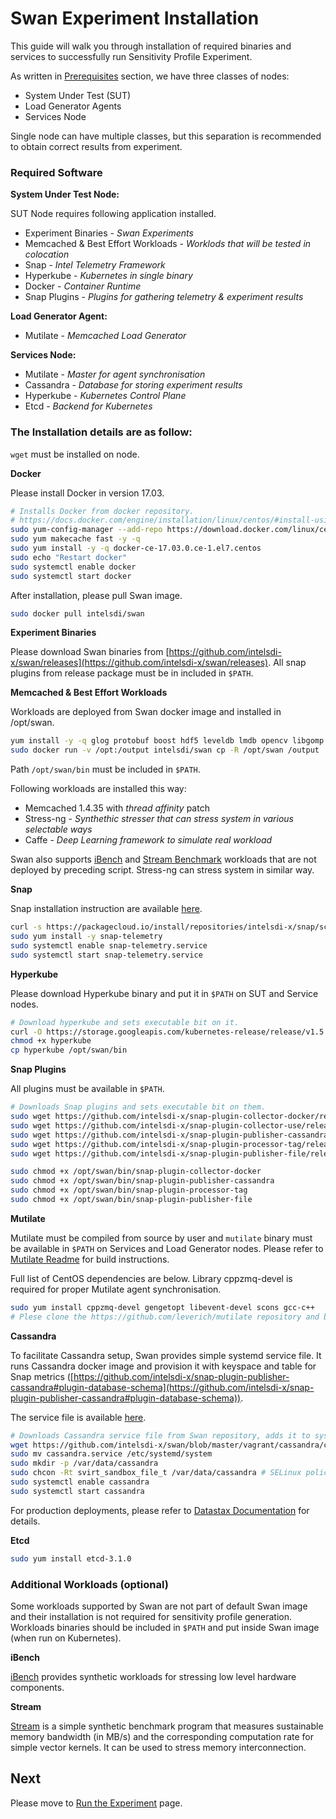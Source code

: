 <!--
 Copyright (c) 2017 Intel Corporation

 Licensed under the Apache License, Version 2.0 (the "License");
 you may not use this file except in compliance with the License.
 You may obtain a copy of the License at

      http://www.apache.org/licenses/LICENSE-2.0

 Unless required by applicable law or agreed to in writing, software
 distributed under the License is distributed on an "AS IS" BASIS,
 WITHOUT WARRANTIES OR CONDITIONS OF ANY KIND, either express or implied.
 See the License for the specific language governing permissions and
 limitations under the License.
-->

# Swan Experiment Installation
This guide will walk you through installation of required binaries and services to successfully run Sensitivity Profile Experiment.

As written in [Prerequisites](prerequisites.md) section, we have three classes of nodes:
 * System Under Test (SUT)
 * Load Generator Agents
 * Services Node
 
Single node can have multiple classes, but this separation is recommended to obtain correct results from experiment.

### Required Software

**System Under Test Node:**

SUT Node requires following application installed.

* Experiment Binaries - *Swan Experiments*
* Memcached & Best Effort Workloads - *Worklods that will be tested in colocation*
* Snap - *Intel Telemetry Framework*
* Hyperkube - *Kubernetes in single binary*
* Docker - *Container Runtime*
* Snap Plugins - *Plugins for gathering telemetry & experiment results*

**Load Generator Agent:**

* Mutilate - *Memcached Load Generator*

**Services Node:**

* Mutilate - *Master for agent synchronisation*
* Cassandra - *Database for storing experiment results* 
* Hyperkube - *Kubernetes Control Plane*
* Etcd - *Backend for Kubernetes*

### The Installation details are as follow:

`wget` must be installed on node.

**Docker**

Please install Docker in version 17.03.

```bash
# Installs Docker from docker repository.
# https://docs.docker.com/engine/installation/linux/centos/#install-using-the-repository
sudo yum-config-manager --add-repo https://download.docker.com/linux/centos/docker-ce.repo
sudo yum makecache fast -y -q
sudo yum install -y -q docker-ce-17.03.0.ce-1.el7.centos
sudo echo "Restart docker"
sudo systemctl enable docker
sudo systemctl start docker
```

After installation, please pull Swan image.

```bash
sudo docker pull intelsdi/swan
```

**Experiment Binaries**

Please download Swan binaries from [https://github.com/intelsdi-x/swan/releases](https://github.com/intelsdi-x/swan/releases).
All snap plugins from release package must be in included in `$PATH`.

**Memcached & Best Effort Workloads**

Workloads are deployed from Swan docker image and installed in /opt/swan.

```bash
yum install -y -q glog protobuf boost hdf5 leveldb lmdb opencv libgomp numactl-libs libevent zeromq 
sudo docker run -v /opt:/output intelsdi/swan cp -R /opt/swan /output
```

Path `/opt/swan/bin` must be included in `$PATH`.


Following workloads are installed this way:
* Memcached 1.4.35 with *thread affinity* patch
* Stress-ng - *Synthethic stresser that can stress system in various selectable ways*
* Caffe - *Deep Learning framework to simulate real workload*

Swan also supports [iBench](https://github.com/stanford-mast/iBench) and [Stream Benchmark](https://www.cs.virginia.edu/stream/) workloads that are not deployed by preceding script. Stress-ng can stress system in similar way. 

**Snap**

Snap installation instruction are available [here](https://github.com/intelsdi-x/snap#installation).


```bash
curl -s https://packagecloud.io/install/repositories/intelsdi-x/snap/script.rpm.sh | sudo bash
sudo yum install -y snap-telemetry
sudo systemctl enable snap-telemetry.service
sudo systemctl start snap-telemetry.service
```

**Hyperkube**

Please download Hyperkube binary and put it in `$PATH` on SUT and Service nodes.

```bash
# Download hyperkube and sets executable bit on it.
curl -O https://storage.googleapis.com/kubernetes-release/release/v1.5.6/bin/linux/amd64/hyperkube
chmod +x hyperkube
cp hyperkube /opt/swan/bin
```

**Snap Plugins**

All plugins must be available in `$PATH`.

```bash
# Downloads Snap plugins and sets executable bit on them. 
sudo wget https://github.com/intelsdi-x/snap-plugin-collector-docker/releases/download/5/snap-plugin-collector-docker_linux_x86_64 -O /opt/swan/bin/snap-plugin-collector-docker
sudo wget https://github.com/intelsdi-x/snap-plugin-collector-use/releases/download/1/snap-plugin-collector-use_linux_x86_64 -O /opt/swan/bin/snap-plugin-collector-use
sudo wget https://github.com/intelsdi-x/snap-plugin-publisher-cassandra/releases/download/5/snap-plugin-publisher-cassandra_linux_x86_64 -O /opt/swan/bin/snap-plugin-publisher-cassandra
sudo wget https://github.com/intelsdi-x/snap-plugin-processor-tag/releases/download/3/snap-plugin-processor-tag_linux_x86_64 -O /opt/swan/bin/snap-plugin-processor-tag
sudo wget https://github.com/intelsdi-x/snap-plugin-publisher-file/releases/download/2/snap-plugin-publisher-file_linux_x86_64 -O /opt/swan/bin/snap-plugin-publisher-file

sudo chmod +x /opt/swan/bin/snap-plugin-collector-docker
sudo chmod +x /opt/swan/bin/snap-plugin-publisher-cassandra
sudo chmod +x /opt/swan/bin/snap-plugin-processor-tag
sudo chmod +x /opt/swan/bin/snap-plugin-publisher-file
```

**Mutilate**

Mutilate must be compiled from source by user and `mutilate` binary must be available in `$PATH` on Services and Load Generator nodes. Please refer to [Mutilate Readme](https://github.com/leverich/mutilate) for build instructions.

Full list of CentOS dependencies are below. Library cppzmq-devel is required for proper Mutilate agent synchronisation.

```bash
sudo yum install cppzmq-devel gengetopt libevent-devel scons gcc-c++
# Plese clone the https://github.com/leverich/mutilate repository and build it by using `scons`
```

**Cassandra**

To facilitate Cassandra setup, Swan provides simple systemd service file.
It runs Cassandra docker image and provision it with keyspace and table for Snap metrics ([https://github.com/intelsdi-x/snap-plugin-publisher-cassandra#plugin-database-schema](https://github.com/intelsdi-x/snap-plugin-publisher-cassandra#plugin-database-schema)).

The service file is available [here](https://github.com/intelsdi-x/swan/blob/master/vagrant/cassandra/cassandra.service).

```bash
# Downloads Cassandra service file from Swan repository, adds it to systemd and mounts persistent volume. 
wget https://github.com/intelsdi-x/swan/blob/master/vagrant/cassandra/cassandra.service
sudo mv cassandra.service /etc/systemd/system
sudo mkdir -p /var/data/cassandra
sudo chcon -Rt svirt_sandbox_file_t /var/data/cassandra # SELinux policy
sudo systemctl enable cassandra
sudo systemctl start cassandra
```


For production deployments, please refer to [Datastax Documentation](http://docs.datastax.com/en/landing_page/doc/landing_page/current.html) for details.


**Etcd**

```bash
sudo yum install etcd-3.1.0
```

### Additional Workloads (optional)

Some workloads supported by Swan are not part of default Swan image and their installation is not required for sensitivity profile generation. Workloads binaries should be included in `$PATH` and put inside Swan image (when run on Kubernetes).

**iBench**

[iBench](https://github.com/stanford-mast/iBench) provides synthetic workloads for stressing low level hardware components.

**Stream**

[Stream](https://www.cs.virginia.edu/stream/) is a simple synthetic benchmark program that measures sustainable memory bandwidth (in MB/s) and the corresponding computation rate for simple vector kernels. It can be used to stress memory interconnection.  

## Next
Please move to [Run the Experiment](run_experiment.md) page.
